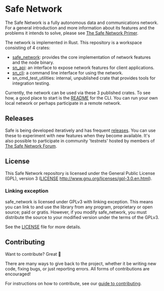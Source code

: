 # Safe Network

The Safe Network is a fully autonomous data and communications network. For a general introduction and more information about its features and the problems it intends to solve, please see [The Safe Network Primer](https://primer.safenetwork.org/).

The network is implemented in Rust. This repository is a workspace consisting of 4 crates:

* [safe_network](https://crates.io/crates/safe_network): provides the core implementation of network features and the node binary.
* [sn_api](https://crates.io/crates/sn_api): an interface to expose network features for client applications.
* [sn_cli](https://crates.io/crates/sn_cli): a command line interface for using the network.
* sn_cmd_test_utilities: internal, unpublished crate that provides tools for integration testing.

Currently, the network can be used via these 3 published crates. To see how, a good place to start is the [README](sn_cli/README.md) for the CLI. You can run your own local network or perhaps participate in a remote network.

## Releases

Safe is being developed iteratively and has frequent [releases](https://github.com/maidsafe/safe_network/releases). You can use these to experiment with new features when they become available. It's also possible to participate in community 'testnets' hosted by members of [The Safe Network Forum](https://safenetforum.org/).

## License

This Safe Network repository is licensed under the General Public License (GPL), version 3 ([LICENSE](LICENSE) http://www.gnu.org/licenses/gpl-3.0.en.html).

### Linking exception

safe_network is licensed under GPLv3 with linking exception. This means you can link to and use the library from any program, proprietary or open source; paid or gratis. However, if you modify safe_network, you must distribute the source to your modified version under the terms of the GPLv3.

See the [LICENSE](LICENSE) file for more details.

## Contributing

Want to contribute? Great :tada:

There are many ways to give back to the project, whether it be writing new code, fixing bugs, or just reporting errors. All forms of contributions are encouraged!

For instructions on how to contribute, see our [guide to contributing](https://github.com/maidsafe/QA/blob/master/CONTRIBUTING.md).
